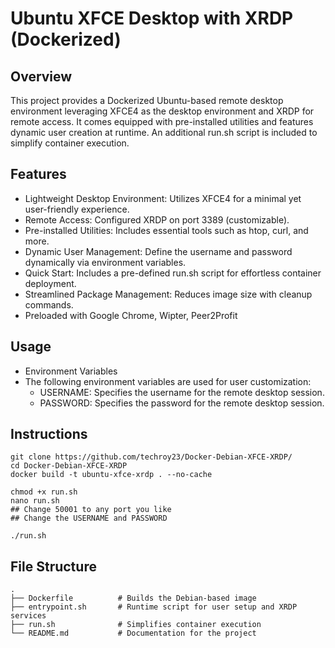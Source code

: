 # Ubuntu XFCE Desktop with XRDP (Dockerized)

## Overview
This project provides a Dockerized Ubuntu-based remote desktop environment leveraging XFCE4 as the desktop environment and XRDP for remote access. It comes equipped with pre-installed utilities and features dynamic user creation at runtime. An additional run.sh script is included to simplify container execution.

## Features
- Lightweight Desktop Environment: Utilizes XFCE4 for a minimal yet user-friendly experience.
- Remote Access: Configured XRDP on port 3389 (customizable).
- Pre-installed Utilities: Includes essential tools such as htop, curl, and more.
- Dynamic User Management: Define the username and password dynamically via environment variables.
- Quick Start: Includes a pre-defined run.sh script for effortless container deployment.
- Streamlined Package Management: Reduces image size with cleanup commands.
- Preloaded with Google Chrome, Wipter, Peer2Profit

## Usage
- Environment Variables
- The following environment variables are used for user customization:
  - USERNAME: Specifies the username for the remote desktop session.
  - PASSWORD: Specifies the password for the remote desktop session.


## Instructions
```
git clone https://github.com/techroy23/Docker-Debian-XFCE-XRDP/
cd Docker-Debian-XFCE-XRDP
docker build -t ubuntu-xfce-xrdp . --no-cache

chmod +x run.sh
nano run.sh
## Change 50001 to any port you like
## Change the USERNAME and PASSWORD

./run.sh
```

## File Structure
```
.
├── Dockerfile          # Builds the Debian-based image
├── entrypoint.sh       # Runtime script for user setup and XRDP services
├── run.sh              # Simplifies container execution
└── README.md           # Documentation for the project
```
